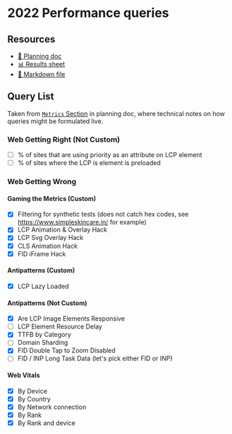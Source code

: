 # 2022 Performance queries

<!--
  This directory contains all of the 2022 Performance chapter queries.

  Each query should have a corresponding `metric_name.sql` file.
  Note that readers are linked to this directory, so try to make the SQL file names descriptive for easy browsing.

  Analysts: if helpful, you can use this README to give additional info about the queries.
-->

## Resources

- [📄 Planning doc][~google-doc]
- [📊 Results sheet][~google-sheets]
- [📝 Markdown file][~chapter-markdown]

[~google-doc]: https://docs.google.com/document/d/1IKV40fllCZTqeu-R6-73ckjQR9S6jiBfVBBfdcpAMkI/edit?usp=sharing
[~google-sheets]: https://docs.google.com/spreadsheets/d/1TPA_4xRTBB2fQZaBPZHVFvD0ikrR-4sNkfJfUEpjibs/edit?usp=sharing
[~chapter-markdown]: https://github.com/HTTPArchive/almanac.httparchive.org/tree/main/src/content/en/2022/performance.md

## Query List

Taken from [`Metrics` Section](https://docs.google.com/document/d/1IKV40fllCZTqeu-R6-73ckjQR9S6jiBfVBBfdcpAMkI/edit#heading=h.zbvh8yhwkp2i) in planning doc, where technical notes on how queries might be formulated live.

### Web Getting Right (Not Custom)
- [ ] % of sites that are using priority as an attribute on LCP element
- [ ] % of sites where the LCP is element is preloaded

### Web Getting Wrong

#### Gaming the Metrics (Custom)
- [x] Filtering for synthetic tests (does not catch hex codes, see https://www.simpleskincare.in/ for example)
- [x] LCP Animation & Overlay Hack
- [x] LCP Svg Overlay Hack
- [x] CLS Animation Hack
- [x] FID iFrame Hack

#### Antipatterns (Custom)

- [x] LCP Lazy Loaded

#### Antipatterns (Not Custom)

- [x] Are LCP Image Elements Responsive
- [ ] LCP Element Resource Delay
- [x] TTFB by Category
- [ ] Domain Sharding
- [x] FID Double Tap to Zoom Disabled
- [ ] FID / INP Long Task Data (let's pick either FID or INP)

#### Web Vitals

- [x] By Device
- [x] By Country
- [x] By Network connection
- [x] By Rank
- [x] By Rank and device

